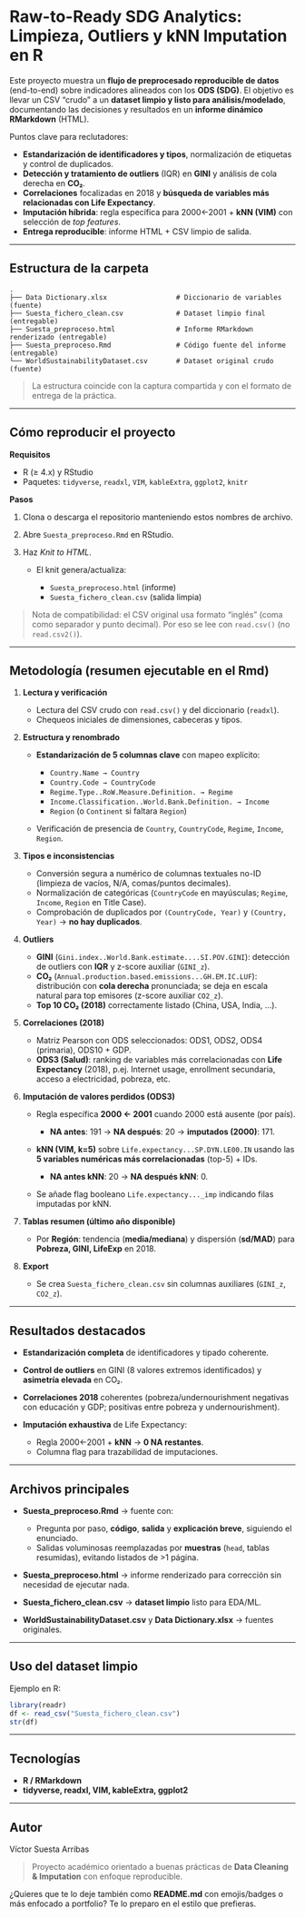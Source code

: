 # Raw-to-Ready SDG Analytics: Limpieza, Outliers y kNN Imputation en R

Este proyecto muestra un **flujo de preprocesado reproducible de datos** (end-to-end) sobre indicadores alineados con los **ODS (SDG)**. El objetivo es llevar un CSV “crudo” a un **dataset limpio y listo para análisis/modelado**, documentando las decisiones y resultados en un **informe dinámico RMarkdown** (HTML).

Puntos clave para reclutadores:

* **Estandarización de identificadores y tipos**, normalización de etiquetas y control de duplicados.
* **Detección y tratamiento de outliers** (IQR) en **GINI** y análisis de cola derecha en **CO₂**.
* **Correlaciones** focalizadas en 2018 y **búsqueda de variables más relacionadas con Life Expectancy**.
* **Imputación híbrida**: regla específica para 2000←2001 + **kNN (VIM)** con selección de *top features*.
* **Entrega reproducible**: informe HTML + CSV limpio de salida.

---

## Estructura de la carpeta

```
.
├── Data Dictionary.xlsx                 # Diccionario de variables (fuente)
├── Suesta_fichero_clean.csv             # Dataset limpio final (entregable)
├── Suesta_preproceso.html               # Informe RMarkdown renderizado (entregable)
├── Suesta_preproceso.Rmd                # Código fuente del informe (entregable)
└── WorldSustainabilityDataset.csv       # Dataset original crudo (fuente)
```

> La estructura coincide con la captura compartida y con el formato de entrega de la práctica.

---

## Cómo reproducir el proyecto

**Requisitos**

* R (≥ 4.x) y RStudio
* Paquetes: `tidyverse`, `readxl`, `VIM`, `kableExtra`, `ggplot2`, `knitr`

**Pasos**

1. Clona o descarga el repositorio manteniendo estos nombres de archivo.
2. Abre `Suesta_preproceso.Rmd` en RStudio.
3. Haz *Knit to HTML*.

   * El knit genera/actualiza:

     * `Suesta_preproceso.html` (informe)
     * `Suesta_fichero_clean.csv` (salida limpia)

> Nota de compatibilidad: el CSV original usa formato “inglés” (coma como separador y punto decimal). Por eso se lee con `read.csv()` (no `read.csv2()`).

---

## Metodología (resumen ejecutable en el Rmd)

1. **Lectura y verificación**

   * Lectura del CSV crudo con `read.csv()` y del diccionario (`readxl`).
   * Chequeos iniciales de dimensiones, cabeceras y tipos.

2. **Estructura y renombrado**

   * **Estandarización de 5 columnas clave** con mapeo explícito:

     * `Country.Name → Country`
     * `Country.Code → CountryCode`
     * `Regime.Type..RoW.Measure.Definition. → Regime`
     * `Income.Classification..World.Bank.Definition. → Income`
     * `Region` (o `Continent` si faltara `Region`)
   * Verificación de presencia de `Country`, `CountryCode`, `Regime`, `Income`, `Region`.

3. **Tipos e inconsistencias**

   * Conversión segura a numérico de columnas textuales no-ID (limpieza de vacíos, N/A, comas/puntos decimales).
   * Normalización de categóricas (`CountryCode` en mayúsculas; `Regime`, `Income`, `Region` en Title Case).
   * Comprobación de duplicados por `(CountryCode, Year)` y `(Country, Year)` → **no hay duplicados**.

4. **Outliers**

   * **GINI** (`Gini.index..World.Bank.estimate....SI.POV.GINI`): detección de outliers con **IQR** y z-score auxiliar (`GINI_z`).
   * **CO₂** (`Annual.production.based.emissions...GH.EM.IC.LUF`): distribución con **cola derecha** pronunciada; se deja en escala natural para top emisores (z-score auxiliar `CO2_z`).
   * **Top 10 CO₂ (2018)** correctamente listado (China, USA, India, …).

5. **Correlaciones (2018)**

   * Matriz Pearson con ODS seleccionados: ODS1, ODS2, ODS4 (primaria), ODS10 + GDP.
   * **ODS3 (Salud)**: ranking de variables más correlacionadas con **Life Expectancy** (2018), p.ej. Internet usage, enrollment secundaria, acceso a electricidad, pobreza, etc.

6. **Imputación de valores perdidos (ODS3)**

   * Regla específica **2000 ← 2001** cuando 2000 está ausente (por país).

     * **NA antes**: 191 → **NA después**: 20 → **imputados (2000)**: 171.
   * **kNN (VIM, k=5)** sobre `Life.expectancy...SP.DYN.LE00.IN` usando las **5 variables numéricas más correlacionadas** (top-5) + IDs.

     * **NA antes kNN**: 20 → **NA después kNN**: 0.
   * Se añade flag booleano `Life.expectancy..._imp` indicando filas imputadas por kNN.

7. **Tablas resumen (último año disponible)**

   * Por **Región**: tendencia (**media/mediana**) y dispersión (**sd/MAD**) para **Pobreza, GINI, LifeExp** en 2018.

8. **Export**

   * Se crea `Suesta_fichero_clean.csv` sin columnas auxiliares (`GINI_z`, `CO2_z`).

---

## Resultados destacados

* **Estandarización completa** de identificadores y tipado coherente.
* **Control de outliers** en GINI (8 valores extremos identificados) y **asimetría elevada** en CO₂.
* **Correlaciones 2018** coherentes (pobreza/undernourishment negativas con educación y GDP; positivas entre pobreza y undernourishment).
* **Imputación exhaustiva** de Life Expectancy:

  * Regla 2000←2001 + **kNN** → **0 NA restantes**.
  * Columna flag para trazabilidad de imputaciones.

---

## Archivos principales

* **Suesta_preproceso.Rmd** → fuente con:

  * Pregunta por paso, **código**, **salida** y **explicación breve**, siguiendo el enunciado.
  * Salidas voluminosas reemplazadas por **muestras** (`head`, tablas resumidas), evitando listados de >1 página.

* **Suesta_preproceso.html** → informe renderizado para corrección sin necesidad de ejecutar nada.

* **Suesta_fichero_clean.csv** → **dataset limpio** listo para EDA/ML.

* **WorldSustainabilityDataset.csv** y **Data Dictionary.xlsx** → fuentes originales.

---

## Uso del dataset limpio

Ejemplo en R:

```r
library(readr)
df <- read_csv("Suesta_fichero_clean.csv")
str(df)
```

---

## Tecnologías

* **R / RMarkdown**
* **tidyverse, readxl, VIM, kableExtra, ggplot2**

---

## Autor

Víctor Suesta Arribas

> Proyecto académico orientado a buenas prácticas de **Data Cleaning & Imputation** con enfoque reproducible.

¿Quieres que te lo deje también como **README.md** con emojis/badges o más enfocado a portfolio? Te lo preparo en el estilo que prefieras.
